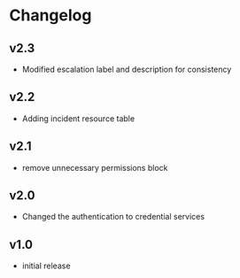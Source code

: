 # Changelog

## v2.3

- Modified escalation label and description for consistency

## v2.2

- Adding incident resource table

## v2.1

- remove unnecessary permissions block

## v2.0

- Changed the authentication to credential services

## v1.0

- initial release
